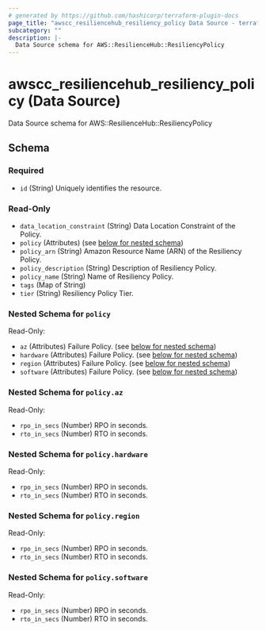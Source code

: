 ```yaml
---
# generated by https://github.com/hashicorp/terraform-plugin-docs
page_title: "awscc_resiliencehub_resiliency_policy Data Source - terraform-provider-awscc"
subcategory: ""
description: |-
  Data Source schema for AWS::ResilienceHub::ResiliencyPolicy
---
```


# awscc_resiliencehub_resiliency_policy (Data Source)

Data Source schema for AWS::ResilienceHub::ResiliencyPolicy



<!-- schema generated by tfplugindocs -->
## Schema

### Required

- `id` (String) Uniquely identifies the resource.

### Read-Only

- `data_location_constraint` (String) Data Location Constraint of the Policy.
- `policy` (Attributes) (see [below for nested schema](#nestedatt--policy))
- `policy_arn` (String) Amazon Resource Name (ARN) of the Resiliency Policy.
- `policy_description` (String) Description of Resiliency Policy.
- `policy_name` (String) Name of Resiliency Policy.
- `tags` (Map of String)
- `tier` (String) Resiliency Policy Tier.

<a id="nestedatt--policy"></a>
### Nested Schema for `policy`

Read-Only:

- `az` (Attributes) Failure Policy. (see [below for nested schema](#nestedatt--policy--az))
- `hardware` (Attributes) Failure Policy. (see [below for nested schema](#nestedatt--policy--hardware))
- `region` (Attributes) Failure Policy. (see [below for nested schema](#nestedatt--policy--region))
- `software` (Attributes) Failure Policy. (see [below for nested schema](#nestedatt--policy--software))

<a id="nestedatt--policy--az"></a>
### Nested Schema for `policy.az`

Read-Only:

- `rpo_in_secs` (Number) RPO in seconds.
- `rto_in_secs` (Number) RTO in seconds.


<a id="nestedatt--policy--hardware"></a>
### Nested Schema for `policy.hardware`

Read-Only:

- `rpo_in_secs` (Number) RPO in seconds.
- `rto_in_secs` (Number) RTO in seconds.


<a id="nestedatt--policy--region"></a>
### Nested Schema for `policy.region`

Read-Only:

- `rpo_in_secs` (Number) RPO in seconds.
- `rto_in_secs` (Number) RTO in seconds.


<a id="nestedatt--policy--software"></a>
### Nested Schema for `policy.software`

Read-Only:

- `rpo_in_secs` (Number) RPO in seconds.
- `rto_in_secs` (Number) RTO in seconds.
